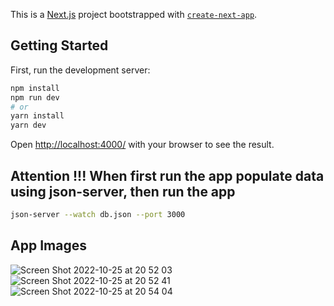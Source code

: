 This is a [Next.js](https://nextjs.org/) project bootstrapped with [`create-next-app`](https://github.com/vercel/next.js/tree/canary/packages/create-next-app).

## Getting Started

First, run the development server:

```bash
npm install
npm run dev
# or
yarn install
yarn dev
```

Open [http://localhost:4000/](http://localhost:4000/) with your browser to see the result.


## Attention !!! When first run the app populate data using json-server, then run the app

```bash
json-server --watch db.json --port 3000
```

## App Images

![Screen Shot 2022-10-25 at 20 52 03](https://user-images.githubusercontent.com/72547907/197792844-65741df4-8d75-4247-aa91-0e6290be9a1d.png)
![Screen Shot 2022-10-25 at 20 52 41](https://user-images.githubusercontent.com/72547907/197792858-0cf76d0e-f028-4d2a-b355-f3be51a7653d.png)
![Screen Shot 2022-10-25 at 20 54 04](https://user-images.githubusercontent.com/72547907/197792867-fb7b4738-7e5d-4ce1-92ea-2faadb140a1c.png)
